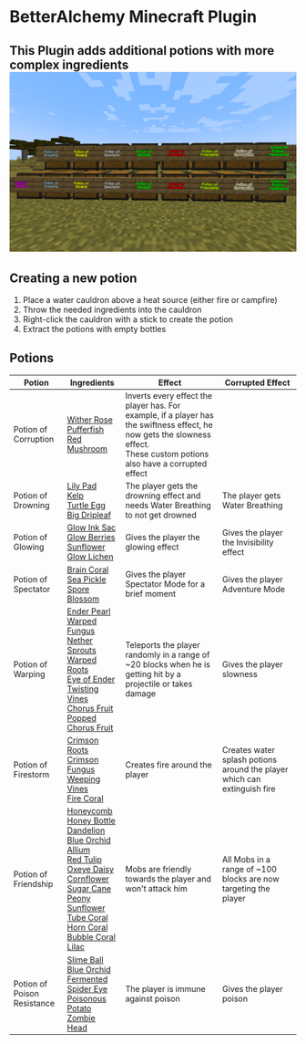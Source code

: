 # BetterAlchemy Minecraft Plugin
This Plugin adds additional potions with more complex ingredients
![Potions](potions.png)
---
## Creating a new potion
1. Place a water cauldron above a heat source (either fire or campfire)
2. Throw the needed ingredients into the cauldron
3. Right-click the cauldron with a stick to create the potion
4. Extract the potions with empty bottles

## Potions

| Potion             	             | Ingredients                           	                                                                                                                                                                                                                                                                                                  | Effect                                                                                                                                                                          | Corrupted Effect                                                         |
|----------------------------------|------------------------------------------------------------------------------------------------------------------------------------------------------------------------------------------------------------------------------------------------------------------------------------------------------------------------------------------|---------------------------------------------------------------------------------------------------------------------------------------------------------------------------------|--------------------------------------------------------------------------|
| Potion of Corruption             | [Wither Rose][44] <br> [Pufferfish][45] <br> [Red Mushroom][46]                                                                                                                                                                                                                                                                          | Inverts every effect the player has. For example, if a player has the swiftness effect, he now gets the slowness effect. <br> These custom potions also have a corrupted effect |                                                                          |
| Potion of Drowning 	             | [Lily Pad][1] <br> [Kelp][2] <br> [Turtle Egg][3] <br> [Big Dripleaf][4]	                                                                                                                                                                                                                                                                | The player gets the drowning effect and needs Water Breathing to not get drowned                                                                                                | The player gets Water Breathing                                          |
| Potion of Glowing   	            | [Glow Ink Sac][5] <br> [Glow Berries][6] <br> [Sunflower][7] <br> [Glow Lichen][8]                                                                                                                                                                                                                                                       | Gives the player the glowing effect                                                                                                                                             | Gives the player the Invisibility effect                                 |
| Potion of Spectator 	            | [Brain Coral][9] <br> [Sea Pickle][10] <br> [Spore Blossom][11]        	                                                                                                                                                                                                                                                                 | Gives the player Spectator Mode for a brief moment                                                                                                                              | Gives the player Adventure Mode                                          |
| Potion of Warping   	            | [Ender Pearl][12] <br> [Warped Fungus][13] <br> [Nether Sprouts][14] <br> [Warped Roots][15] <br> [Eye of Ender][16] <br> [Twisting Vines][17] <br> [Chorus Fruit][18] <br> [Popped Chorus Fruit][19]      	                                                                                                                             | Teleports the player randomly in a range of ~20 blocks when he is getting hit by a projectile or takes damage                                                                   | Gives the player slowness                                                |
| Potion of Firestorm              | [Crimson Roots][20] <br> [Crimson Fungus][21] <br> [Weeping Vines][22] <br> [Fire Coral][23]                                                                                                                                                                                                                                             | Creates fire around the player                                                                                                                                                  | Creates water splash potions around the player which can extinguish fire |
| Potion of Friendship	            | [Honeycomb][24] <br> [Honey Bottle][25] <br> [Dandelion][26] <br> [Blue Orchid][27] <br> [Allium][28] <br> [Red Tulip][29] <br> [Oxeye Daisy][30] <br> [Cornflower][31] <br> [Sugar Cane][32] <br> [Peony][33] <br> [Sunflower][34] <br> [Tube Coral][35] <br> [Horn Coral][36] <br> [Bubble Coral][37] <br> [Lilac][38]               	 | Mobs are friendly towards the player and won't attack him                                                                                                                       | All Mobs in a range of ~100 blocks are now targeting the player          |
| Potion of Poison <br> Resistance | [Slime Ball][39] <br> [Blue Orchid][40] <br> [Fermented Spider Eye][41] <br> [Poisonous Potato][42] <br> [Zombie Head][43]        	                                                                                                                                                                                                      | The player is immune against poison                                                                                                                                             | Gives the player poison                                                  |

[1]: https://minecraft.fandom.com/wiki/Lily_Pad
[2]: https://minecraft.fandom.com/wiki/Kelp
[3]: https://minecraft.fandom.com/wiki/Turtle_Egg
[4]: https://minecraft.fandom.com/wiki/Big_Dripleaf
[5]: https://minecraft.fandom.com/wiki/Glow_Ink_Sac
[6]: https://minecraft.fandom.com/wiki/Glow_Berries
[7]: https://minecraft.fandom.com/wiki/Sunflower
[8]: https://minecraft.fandom.com/wiki/Glow_Lichen
[9]: https://minecraft.fandom.com/wiki/Brain_Coral
[10]: https://minecraft.fandom.com/wiki/Sea_Pickle
[11]: https://minecraft.fandom.com/wiki/Spore_Blossom
[12]: https://minecraft.fandom.com/wiki/Ender_Pearl
[13]: https://minecraft.fandom.com/wiki/Warped_Fungus
[14]: https://minecraft.fandom.com/wiki/Nether_Sprouts
[15]: https://minecraft.fandom.com/wiki/Warped_Roots
[16]: https://minecraft.fandom.com/wiki/Eye_of_Ender
[17]: https://minecraft.fandom.com/wiki/Twisting_Vines
[18]: https://minecraft.fandom.com/wiki/Chorus_Fruit
[19]: https://minecraft.fandom.com/wiki/Popped_Chorus_Fruit
[20]: https://minecraft.fandom.com/wiki/Crimson_Roots
[21]: https://minecraft.fandom.com/wiki/Crimson_Fungus
[22]: https://minecraft.fandom.com/wiki/Weeping_Vines
[23]: https://minecraft.fandom.com/wiki/Fire_Coral
[24]: https://minecraft.fandom.com/wiki/Honeycomb
[25]: https://minecraft.fandom.com/wiki/Honey_Bottle
[26]: https://minecraft.fandom.com/wiki/Dandelion
[27]: https://minecraft.fandom.com/wiki/Blue_Orchid
[28]: https://minecraft.fandom.com/wiki/Allium
[29]: https://minecraft.fandom.com/wiki/Red_Tulip
[30]: https://minecraft.fandom.com/wiki/Oxeye_Daisy
[31]: https://minecraft.fandom.com/wiki/Cornflower
[32]: https://minecraft.fandom.com/wiki/Sugar_Cane
[33]: https://minecraft.fandom.com/wiki/Peony
[34]: https://minecraft.fandom.com/wiki/Sunflower
[35]: https://minecraft.fandom.com/wiki/Tube_Coral
[36]: https://minecraft.fandom.com/wiki/Horn_Coral
[37]: https://minecraft.fandom.com/wiki/Bubble_Coral
[38]: https://minecraft.fandom.com/wiki/Lilac
[39]: https://minecraft.fandom.com/wiki/Slime_Ball
[40]: https://minecraft.fandom.com/wiki/Blue_Orchid
[41]: https://minecraft.fandom.com/wiki/Fermented_Spider_Eye
[42]: https://minecraft.fandom.com/wiki/Poisonous_Potato
[43]: https://minecraft.fandom.com/wiki/Zombie_Head
[44]: https://minecraft.fandom.com/wiki/Wither_Rose
[45]: https://minecraft.fandom.com/wiki/Pufferfish
[46]: https://minecraft.fandom.com/wiki/Red_Mushroom